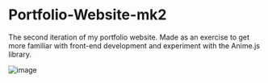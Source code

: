 # Portfolio-Website-mk2

The second iteration of my portfolio website. Made as an exercise to get more familiar with front-end development and experiment with the Anime.js library.

![image](https://user-images.githubusercontent.com/98052534/215285689-4519003c-8963-440d-a384-2c216716a0c5.png)
